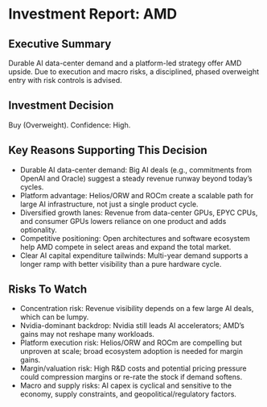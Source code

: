 # Investment Report: AMD
## Executive Summary
Durable AI data-center demand and a platform-led strategy offer AMD upside. Due to execution and macro risks, a disciplined, phased overweight entry with risk controls is advised.

## Investment Decision
Buy (Overweight). Confidence: High.

## Key Reasons Supporting This Decision
- Durable AI data-center demand: Big AI deals (e.g., commitments from OpenAI and Oracle) suggest a steady revenue runway beyond today’s cycles.
- Platform advantage: Helios/ORW and ROCm create a scalable path for large AI infrastructure, not just a single product cycle.
- Diversified growth lanes: Revenue from data-center GPUs, EPYC CPUs, and consumer GPUs lowers reliance on one product and adds optionality.
- Competitive positioning: Open architectures and software ecosystem help AMD compete in select areas and expand the total market.
- Clear AI capital expenditure tailwinds: Multi-year demand supports a longer ramp with better visibility than a pure hardware cycle.

## Risks To Watch
- Concentration risk: Revenue visibility depends on a few large AI deals, which can be lumpy.
- Nvidia-dominant backdrop: Nvidia still leads AI accelerators; AMD’s gains may not reshape many workloads.
- Platform execution risk: Helios/ORW and ROCm are compelling but unproven at scale; broad ecosystem adoption is needed for margin gains.
- Margin/valuation risk: High R&D costs and potential pricing pressure could compression margins or re-rate the stock if demand softens.
- Macro and supply risks: AI capex is cyclical and sensitive to the economy, supply constraints, and geopolitical/regulatory factors.